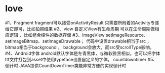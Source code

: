 # love

#1、Fragment
  fragment可以接受onActivityResult 只需要所附着的Activity专递给它即可，比如拍照结果
#2、view
自定义View有生命周期 可以在生命周期做相应逻辑 ，比如组合控件的数据存储
#3、ImageView
setImageResource、setImageBitmap、setImageDrawable；
代码中设置drawable相当于src；bitmap相当于background 。
background会放大，而src受scrollType影响。
#4、Android字体
android默认字体是冬青黑体，与微软雅黑相似。也可以把字体ttf文件打包到asset中使用typeface设置自定义的字体。
countdowntimer
#5、倒计时
JAVA提供CountDownTimer类能非常方便的实现倒计时
